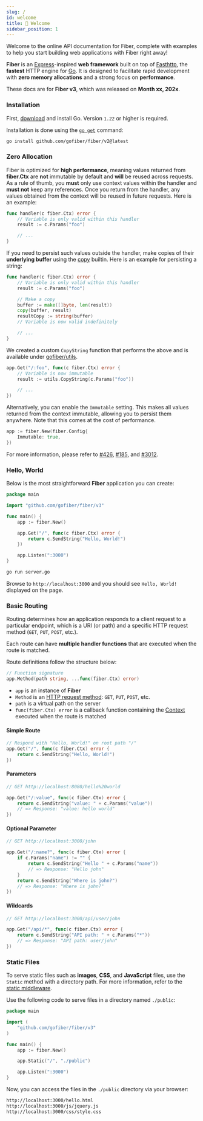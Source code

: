 ```yaml
---
slug: /
id: welcome
title: 👋 Welcome
sidebar_position: 1
---
```

Welcome to the online API documentation for Fiber, complete with examples to help you start building web applications with Fiber right away!

**Fiber** is an [Express](https://github.com/expressjs/express)-inspired **web framework** built on top of [Fasthttp](https://github.com/valyala/fasthttp), the **fastest** HTTP engine for [Go](https://go.dev/doc/). It is designed to facilitate rapid development with **zero memory allocations** and a strong focus on **performance**.

These docs are for **Fiber v3**, which was released on **Month xx, 202x**.

### Installation

First, [download](https://go.dev/dl/) and install Go. Version `1.22` or higher is required.

Installation is done using the [`go get`](https://pkg.go.dev/cmd/go/#hdr-Add_dependencies_to_current_module_and_install_them) command:

```bash
go install github.com/gofiber/fiber/v2@latest
```

### Zero Allocation

Fiber is optimized for **high performance**, meaning values returned from **fiber.Ctx** are **not** immutable by default and **will** be reused across requests. As a rule of thumb, you **must** only use context values within the handler and **must not** keep any references. Once you return from the handler, any values obtained from the context will be reused in future requests. Here is an example:

```go
func handler(c fiber.Ctx) error {
    // Variable is only valid within this handler
    result := c.Params("foo") 

    // ...
}
```

If you need to persist such values outside the handler, make copies of their **underlying buffer** using the [copy](https://pkg.go.dev/builtin/#copy) builtin. Here is an example for persisting a string:

```go
func handler(c fiber.Ctx) error {
    // Variable is only valid within this handler
    result := c.Params("foo")

    // Make a copy
    buffer := make([]byte, len(result))
    copy(buffer, result)
    resultCopy := string(buffer) 
    // Variable is now valid indefinitely

    // ...
}
```

We created a custom `CopyString` function that performs the above and is available under [gofiber/utils](https://github.com/gofiber/utils).

```go
app.Get("/:foo", func(c fiber.Ctx) error {
    // Variable is now immutable
    result := utils.CopyString(c.Params("foo")) 

    // ...
})
```

Alternatively, you can enable the `Immutable` setting. This makes all values returned from the context immutable, allowing you to persist them anywhere. Note that this comes at the cost of performance.

```go
app := fiber.New(fiber.Config{
    Immutable: true,
})
```

For more information, please refer to [#426](https://github.com/gofiber/fiber/issues/426), [#185](https://github.com/gofiber/fiber/issues/185), and [#3012](https://github.com/gofiber/fiber/issues/3012).

### Hello, World

Below is the most straightforward **Fiber** application you can create:

```go
package main

import "github.com/gofiber/fiber/v3"

func main() {
    app := fiber.New()

    app.Get("/", func(c fiber.Ctx) error {
        return c.SendString("Hello, World!")
    })

    app.Listen(":3000")
}
```

```bash
go run server.go
```

Browse to `http://localhost:3000` and you should see `Hello, World!` displayed on the page.

### Basic Routing

Routing determines how an application responds to a client request to a particular endpoint, which is a URI (or path) and a specific HTTP request method (`GET`, `PUT`, `POST`, etc.).

Each route can have **multiple handler functions** that are executed when the route is matched.

Route definitions follow the structure below:

```go
// Function signature
app.Method(path string, ...func(fiber.Ctx) error)
```

- `app` is an instance of **Fiber**
- `Method` is an [HTTP request method](https://docs.gofiber.io/api/app#route-handlers): `GET`, `PUT`, `POST`, etc.
- `path` is a virtual path on the server
- `func(fiber.Ctx) error` is a callback function containing the [Context](https://docs.gofiber.io/api/ctx) executed when the route is matched

#### Simple Route

```go
// Respond with "Hello, World!" on root path "/"
app.Get("/", func(c fiber.Ctx) error {
    return c.SendString("Hello, World!")
})
```

#### Parameters

```go
// GET http://localhost:8080/hello%20world

app.Get("/:value", func(c fiber.Ctx) error {
    return c.SendString("value: " + c.Params("value"))
    // => Response: "value: hello world"
})
```

#### Optional Parameter

```go
// GET http://localhost:3000/john

app.Get("/:name?", func(c fiber.Ctx) error {
    if c.Params("name") != "" {
        return c.SendString("Hello " + c.Params("name"))
        // => Response: "Hello john"
    }
    return c.SendString("Where is john?")
    // => Response: "Where is john?"
})
```

#### Wildcards

```go
// GET http://localhost:3000/api/user/john

app.Get("/api/*", func(c fiber.Ctx) error {
    return c.SendString("API path: " + c.Params("*"))
    // => Response: "API path: user/john"
})
```

### Static Files

To serve static files such as **images**, **CSS**, and **JavaScript** files, use the `Static` method with a directory path. For more information, refer to the [static middleware](./middleware/static.md).

Use the following code to serve files in a directory named `./public`:

```go
package main

import (
    "github.com/gofiber/fiber/v3"
)

func main() {
    app := fiber.New()

    app.Static("/", "./public")

    app.Listen(":3000")
}
```

Now, you can access the files in the `./public` directory via your browser:

```bash
http://localhost:3000/hello.html
http://localhost:3000/js/jquery.js
http://localhost:3000/css/style.css
```
